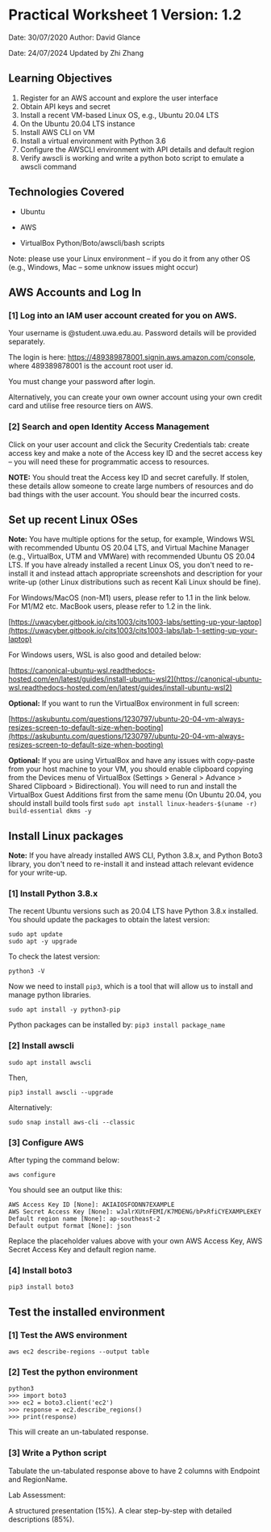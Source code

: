 # Practical Worksheet 1 Version: 1.2

Date: 30/07/2020 Author: David Glance

Date: 24/07/2024 Updated by Zhi Zhang

## Learning Objectives

1. Register for an AWS account and explore the user interface
2. Obtain API keys and secret
3. Install a recent VM-based Linux OS, e.g., Ubuntu 20.04 LTS
4. On the Ubuntu 20.04 LTS instance
5. Install AWS CLI on VM
6. Install a virtual environment with Python 3.6
7. Configure the AWSCLI environment with API details and default region
8. Verify awscli is working and write a python boto script to emulate a awscli command

## Technologies Covered

* Ubuntu

* AWS

* VirtualBox Python/Boto/awscli/bash scripts

Note: please use your Linux environment – if you do it from any other OS (e.g., Windows, Mac – some unknow issues might occur)

## AWS Accounts and Log In
### [1] Log into an IAM user account created for you on AWS.

Your username is <student number>@student.uwa.edu.au. Password details will be provided separately.

The login is here: https://489389878001.signin.aws.amazon.com/console, where 489389878001 is the account root user id.

You must change your password after login.

Alternatively, you can create your own owner account using your own credit card and utilise free resource tiers on AWS.

### [2] Search and open Identity Access Management

Click on your user account and click the Security Credentials tab: create access key and make a note of the Access key ID and the secret access key – you will need these for programmatic access to resources.

<div class="alert alert-info" style="font-size:100%">
<b>NOTE:</b> You should treat the Access key ID and secret carefully. If stolen, these details allow someone to create large numbers of resources and do bad things with the user account. You should bear the incurred costs.
</div>

## Set up recent Linux OSes

**Note:** You have multiple options for the setup, for example, Windows WSL with recommended Ubuntu OS 20.04 LTS, and Virtual Machine Manager (e.g., VirtualBox, UTM and VMWare) with recommended Ubuntu OS 20.04 LTS. If you have already installed a recent Linux OS, you don't need to re-install it and instead attach appropriate screenshots and description for your write-up (other Linux distributions such as recent Kali Linux should be fine). 

For Windows/MacOS (non-M1) users, please refer to 1.1 in the link below. For M1/M2 etc. MacBook users, please refer to 1.2 in the link.

[https://uwacyber.gitbook.io/cits1003/cits1003-labs/setting-up-your-laptop](https://uwacyber.gitbook.io/cits1003/cits1003-labs/lab-1-setting-up-your-laptop)

For Windows users, WSL is also good and detailed below:

[https://canonical-ubuntu-wsl.readthedocs-hosted.com/en/latest/guides/install-ubuntu-wsl2](https://canonical-ubuntu-wsl.readthedocs-hosted.com/en/latest/guides/install-ubuntu-wsl2)


**Optional:** If you want to run the VirtualBox environment in full screen:

[https://askubuntu.com/questions/1230797/ubuntu-20-04-vm-always-resizes-screen-to-default-size-when-booting](https://askubuntu.com/questions/1230797/ubuntu-20-04-vm-always-resizes-screen-to-default-size-when-booting)

**Optional:** If you are using VirtualBox and have any issues with copy-paste from your host machine to your VM, you should enable clipboard copying from the Devices menu of VirtualBox (Settings > General > Advance > Shared Clipboard > Bidirectional). You will need to run and install the VirtualBox Guest Additions first from the same menu (On Ubuntu 20.04, you should install build tools first `sudo apt install linux-headers-$(uname -r) build-essential dkms -y`

## Install Linux packages

**Note:** If you have already installed AWS CLI, Python 3.8.x, and Python Boto3 library, you don't need to re-install it and instead attach relevant evidence for your write-up.

### [1] Install Python 3.8.x

The recent Ubuntu versions such as 20.04 LTS have Python 3.8.x installed. You should update the packages
to obtain the latest version:

```
sudo apt update
sudo apt -y upgrade
```

To check the latest version:
```
python3 -V
```

Now we need to install `pip3`, which is a tool that will allow us to install and manage python libraries.
```
sudo apt install -y python3-pip
```

Python packages can be installed by: `pip3 install package_name`


### [2] Install awscli

```
sudo apt install awscli
```

Then, 

```
pip3 install awscli --upgrade
```

Alternatively:

```
sudo snap install aws-cli --classic
```

### [3] Configure AWS

After typing the command below:

```
aws configure
```

You should see an output like this:

```
AWS Access Key ID [None]: AKIAIOSFODNN7EXAMPLE
AWS Secret Access Key [None]: wJalrXUtnFEMI/K7MDENG/bPxRfiCYEXAMPLEKEY
Default region name [None]: ap-southeast-2
Default output format [None]: json
```

Replace the placeholder values above with your own AWS Access Key, AWS Secret Access Key and default region name.


### [4] Install boto3

```
pip3 install boto3
```

## Test the installed environment

### [1] Test the AWS environment

```
aws ec2 describe-regions --output table
```

### [2] Test the python environment

```
python3
>>> import boto3
>>> ec2 = boto3.client('ec2')
>>> response = ec2.describe_regions()
>>> print(response)
```

This will create an un-tabulated response.

### [3] Write a Python script

Tabulate the un-tabulated response above to have 2 columns with Endpoint and RegionName.

Lab Assessment:

A structured presentation (15%). A clear step-by-step with detailed descriptions (85%). 

